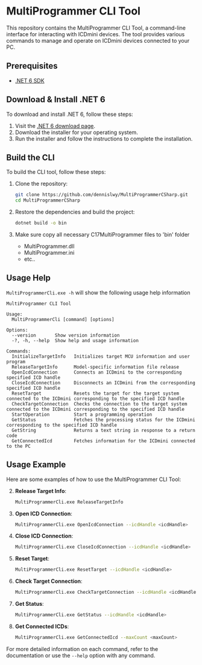 # MultiProgrammer CLI Tool

This repository contains the MultiProgrammer CLI Tool, a command-line interface for interacting with ICDmini devices. The tool provides various commands to manage and operate on ICDmini devices connected to your PC.

## Prerequisites

- [.NET 6 SDK](https://dotnet.microsoft.com/download/dotnet/6.0)

## Download & Install .NET 6

To download and install .NET 6, follow these steps:

1. Visit the [.NET 6 download page](https://dotnet.microsoft.com/download/dotnet/6.0).
2. Download the installer for your operating system.
3. Run the installer and follow the instructions to complete the installation.

## Build the CLI

To build the CLI tool, follow these steps:

1. Clone the repository:
    ```sh
    git clone https://github.com/dennislwy/MultiProgrammerCSharp.git
    cd MultiProgrammerCSharp
    ```

2. Restore the dependencies and build the project:
    ```sh
    dotnet build -o bin
    ```

3. Make sure copy all necessary C17MultiProgrammer files to 'bin' folder
    - MultiProgrammer.dll
    - MultiProgrammer.ini
    - etc..

## Usage Help
`MultiProgrammerCli.exe -h` will show the following usage help information

```
MultiProgrammer CLI Tool

Usage:
  MultiProgrammerCli [command] [options]

Options:
  --version       Show version information
  -?, -h, --help  Show help and usage information

Commands:
  InitializeTargetInfo   Initializes target MCU information and user program
  ReleaseTargetInfo      Model-specific information file release
  OpenIcdConnection      Connects an ICDmini to the corresponding specified ICD handle
  CloseIcdConnection     Disconnects an ICDmini from the corresponding specified ICD handle
  ResetTarget            Resets the target for the target system connected to the ICDmini corresponding to the specified ICD handle
  CheckTargetConnection  Checks the connection to the target system connected to the ICDmini corresponding to the specified ICD handle
  StartOperation         Start a programming operation
  GetStatus              Fetches the processing status for the ICDmini corresponding to the specified ICD handle
  GetString              Returns a text string in response to a return code
  GetConnectedIcd        Fetches information for the ICDmini connected to the PC
```

## Usage Example

Here are some examples of how to use the MultiProgrammer CLI Tool:

<!-- 1. **Initialize Target Info**:
    ```sh
    MultiProgrammerCli.exe InitializeTargetInfo --targetInfo <targetInfo> --userInfo <userInfo>
    ``` -->

2. **Release Target Info**:
    ```sh
   MultiProgrammerCli.exe ReleaseTargetInfo
    ```

3. **Open ICD Connection**:
    ```sh
    MultiProgrammerCli.exe OpenIcdConnection --icdHandle <icdHandle>
    ```

4. **Close ICD Connection**:
    ```sh
    MultiProgrammerCli.exe CloseIcdConnection --icdHandle <icdHandle>
    ```

5. **Reset Target**:
    ```sh
    MultiProgrammerCli.exe ResetTarget --icdHandle <icdHandle>
    ```

6. **Check Target Connection**:
    ```sh
    MultiProgrammerCli.exe CheckTargetConnection --icdHandle <icdHandle>
    ```

7. **Get Status**:
    ```sh
    MultiProgrammerCli.exe GetStatus --icdHandle <icdHandle>
    ```

8. **Get Connected ICDs**:
    ```sh
    MultiProgrammerCli.exe GetConnectedIcd --maxCount <maxCount>
    ```

For more detailed information on each command, refer to the documentation or use the `--help` option with any command.

